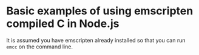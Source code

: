 # Basic examples of using emscripten compiled C in Node.js

It is assumed you have emscripten already installed so that you
can run `emcc` on the command line.
